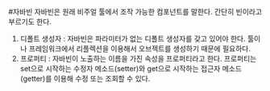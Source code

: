 #자바빈
자바빈은 원래 비주얼 툴에서 조작 가능한 컴포넌트를 말한다.
간단히 빈이라고 부르기도 한다.
1. 디폴트 생성자 : 자바빈은 파라미터가 없는 디폴트 생성자를 갖고 있어야 한다. 툴이나 프레임워크에서 리플렉션을 이용해서 오브젝트를 생성하기 때문에 필요하다.
2. 프로퍼티 : 자바빈이 노출하는 이름을 가진 속성을 프로퍼티라고 한다.
프로퍼티는 set으로 시작하는 수정자 메소드(setter)와 get으로 시작하는 접근자 메소드(getter)를 이용해 수정 또는 조회할 수 있다.
